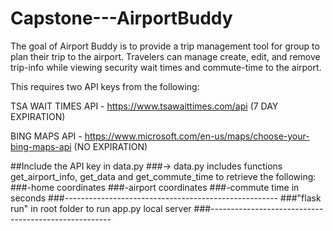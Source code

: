 # Capstone---AirportBuddy

The goal of Airport Buddy is to provide a trip management tool for group to plan their trip to the airport. 
Travelers can manage create, edit, and remove trip-info while viewing security wait times and commute-time to the airport.

This requires two API keys from the following:

TSA WAIT TIMES API - https://www.tsawaittimes.com/api (7 DAY EXPIRATION)

BING MAPS API - https://www.microsoft.com/en-us/maps/choose-your-bing-maps-api (NO EXPIRATION)

##Include the API key in data.py
###-> data.py includes functions get_airport_info, get_data and get_commute_time to retrieve the following:
###-home coordinates
###-airport coordinates
###-commute time in seconds
###-----------------------------------------------------
###"flask run" in root folder to run app.py local server
###-----------------------------------------------------
